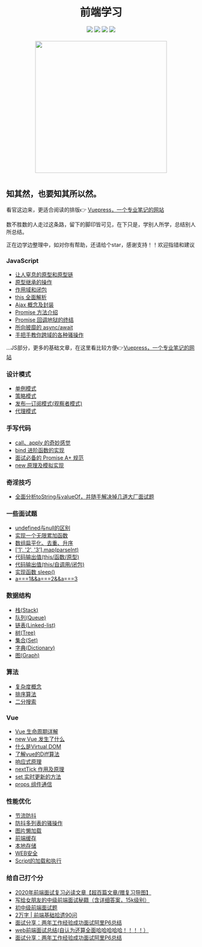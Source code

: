 # <div align="center">前端学习</div>


<div align="center">
    <img src="https://image.raindays.cn/image/github/nuxt.png">
    <img src="https://image.raindays.cn/image/github/vuecli.png">
    <img src="https://image.raindays.cn/image/github/node.png">
    <img src="https://image.raindays.cn/image/github/mongodb.png">
</div>

<div align="center">
    <img src="https://image.raindays.cn/image/github/mood.png" width="350px" style="margin:20px 0 10px">
</div>

## 知其然，也要知其所以然。

看官这边来，更适合阅读的排版👉 [Vuepress，一个专业笔记的网站](https://wsydxiangwang.github.io) 

数不胜数的人走过这条路，留下的脚印皆可见，在下只是，学别人所学，总结别人所总结。

正在边学边整理中，如对你有帮助，还请给个star，感谢支持！！欢迎指错和建议

### JavaScript

- [让人窒息的原型和原型链](https://github.com/wsydxiangwang/Note/blob/master/docs/web/this/4.md)
- [原型继承的操作](https://github.com/wsydxiangwang/Note/blob/master/docs/web/this/5.md)
- [作用域和闭包](https://github.com/wsydxiangwang/Note/blob/master/docs/web/this/3.md)
- [this 全面解析](https://github.com/wsydxiangwang/Note/blob/master/docs/web/this/1.md)
- [Ajax 概念及封装](https://github.com/wsydxiangwang/Note/blob/master/docs/web/Async/1.md)
- [Promise 方法介绍](https://github.com/wsydxiangwang/Note/blob/master/docs/web/Async/2.md)
- [Promise 回调地狱的终结](https://github.com/wsydxiangwang/Note/blob/master/docs/web/Async/3.md)
- [所向披靡的 async/await](https://github.com/wsydxiangwang/Note/blob/master/docs/web/Async/4.md)
- [手把手教你跨域的各种骚操作](https://github.com/wsydxiangwang/Note/blob/master/docs/web/Async/5.md)

...JS部分，更多的基础文章，在这里看比较方便👉[Vuepress，一个专业笔记的网站](https://wsydxiangwang.github.io) 

### 设计模式

- [单例模式](https://github.com/wsydxiangwang/Note/blob/master/docs/other/%E8%AE%BE%E8%AE%A1%E6%A8%A1%E5%BC%8F/1.md)
- [策略模式](https://github.com/wsydxiangwang/Note/blob/master/docs/other/%E8%AE%BE%E8%AE%A1%E6%A8%A1%E5%BC%8F/2.md)
- [发布—订阅模式(观察者模式)](https://github.com/wsydxiangwang/Note/blob/master/docs/other/%E8%AE%BE%E8%AE%A1%E6%A8%A1%E5%BC%8F/3.md)
- [代理模式](https://github.com/wsydxiangwang/Note/blob/master/docs/other/%E8%AE%BE%E8%AE%A1%E6%A8%A1%E5%BC%8F/4.md)

### 手写代码

- [call、apply 的奇妙感觉](https://github.com/wsydxiangwang/Note/blob/master/docs/other/%E6%89%8B%E5%86%99/1.md)
- [bind 进阶函数的实现](https://github.com/wsydxiangwang/Note/blob/master/docs/other/%E6%89%8B%E5%86%99/2.md)
- [面试必备的 Promise A+ 规范](https://github.com/wsydxiangwang/Note/blob/master/docs/other/%E6%89%8B%E5%86%99/3.md)
- [new 原理及模拟实现](https://github.com/wsydxiangwang/Note/blob/master/docs/other/%E6%89%8B%E5%86%99/4.md)

### 奇淫技巧

- [全面分析toString与valueOf，并随手解决掉几道大厂面试题](https://github.com/wsydxiangwang/Note/blob/master/docs/web/Other/1.md)

### 一些面试题

- [undefined与null的区别](https://github.com/wsydxiangwang/Note/blob/master/docs/other/Other/1.md)
- [实现一个无限累加函数](https://github.com/wsydxiangwang/Note/blob/master/docs/other/Other/2.md)
- [数组扁平化、去重、升序](https://github.com/wsydxiangwang/Note/blob/master/docs/other/Other/3.md)
- [['1', '2', '3'].map(parseInt)](https://github.com/wsydxiangwang/Note/blob/master/docs/other/Other/4.md)
- [代码输出值(this/函数/原型)](https://github.com/wsydxiangwang/Note/blob/master/docs/other/Other/5.md)
- [代码输出值(this/自调用/闭包)](https://github.com/wsydxiangwang/Note/blob/master/docs/other/Other/6.md)
- [实现函数 sleep()](https://github.com/wsydxiangwang/Note/blob/master/docs/other/Other/7.md)
- [a===1&&a===2&&a===3](https://github.com/wsydxiangwang/Note/blob/master/docs/other/Other/8.md)



### 数据结构

- [栈(Stack)](https://github.com/wsydxiangwang/Note/blob/master/docs/other/%E6%95%B0%E6%8D%AE%E7%BB%93%E6%9E%84/1.md)
- [队列(Queue)](https://github.com/wsydxiangwang/Note/blob/master/docs/other/%E6%95%B0%E6%8D%AE%E7%BB%93%E6%9E%84/2.md)
- [链表(Linked-list)](https://github.com/wsydxiangwang/Note/blob/master/docs/other/%E6%95%B0%E6%8D%AE%E7%BB%93%E6%9E%84/3.md)
- [树(Tree)](https://github.com/wsydxiangwang/Note/blob/master/docs/other/%E6%95%B0%E6%8D%AE%E7%BB%93%E6%9E%84/4.md)
- [集合(Set)](https://github.com/wsydxiangwang/Note/blob/master/docs/other/%E6%95%B0%E6%8D%AE%E7%BB%93%E6%9E%84/5.md)
- [字典(Dictionary)](https://github.com/wsydxiangwang/Note/blob/master/docs/other/%E6%95%B0%E6%8D%AE%E7%BB%93%E6%9E%84/6.md)
- [图(Graph)](https://github.com/wsydxiangwang/Note/blob/master/docs/other/%E6%95%B0%E6%8D%AE%E7%BB%93%E6%9E%84/7.md)

### 算法

- [复杂度概念](https://github.com/wsydxiangwang/Note/blob/master/docs/other/%E7%AE%97%E6%B3%95/1.md)
- [排序算法](https://github.com/wsydxiangwang/Note/blob/master/docs/other/%E7%AE%97%E6%B3%95/2.md)
- [二分搜索](https://github.com/wsydxiangwang/Note/blob/master/docs/other/%E7%AE%97%E6%B3%95/3.md)

### Vue

- [Vue 生命周期详解](https://github.com/wsydxiangwang/Note/blob/master/docs/web/vue/9.md)
- [new Vue 发生了什么](https://github.com/wsydxiangwang/Note/blob/master/docs/web/vue/1.md)
- [什么是Virtual DOM](https://github.com/wsydxiangwang/Note/blob/master/docs/web/vue/2.md)
- [了解vue的Diff算法](https://github.com/wsydxiangwang/Note/blob/master/docs/web/vue/3.md)
- [响应式原理](https://github.com/wsydxiangwang/Note/blob/master/docs/web/vue/4.md)
- [nextTick 作用及原理](https://github.com/wsydxiangwang/Note/blob/master/docs/web/vue/5.md)
- [set 实时更新的方法](https://github.com/wsydxiangwang/Note/blob/master/docs/web/vue/7.md)
- [props 组件通信](https://github.com/wsydxiangwang/Note/blob/master/docs/web/vue/10.md)

### 性能优化

- [节流防抖](https://github.com/wsydxiangwang/Note/tree/master/docs/web/%E6%80%A7%E8%83%BD%E4%BC%98%E5%8C%96/1.md)
- [防抖多列表的骚操作](https://github.com/wsydxiangwang/Note/tree/master/docs/web/%E6%80%A7%E8%83%BD%E4%BC%98%E5%8C%96/7.md)
- [图片懒加载](https://github.com/wsydxiangwang/Note/tree/master/docs/web/%E6%80%A7%E8%83%BD%E4%BC%98%E5%8C%96/2.md)
- [前端缓存](https://github.com/wsydxiangwang/Note/tree/master/docs/web/%E6%80%A7%E8%83%BD%E4%BC%98%E5%8C%96/3.md)
- [本地存储](https://github.com/wsydxiangwang/Note/tree/master/docs/web/%E6%80%A7%E8%83%BD%E4%BC%98%E5%8C%96/4.md)
- [WEB安全](https://github.com/wsydxiangwang/Note/tree/master/docs/web/%E6%80%A7%E8%83%BD%E4%BC%98%E5%8C%96/5.md)
- [Script的加载和执行](https://github.com/wsydxiangwang/Note/tree/master/docs/web/%E6%80%A7%E8%83%BD%E4%BC%98%E5%8C%96/6.md)

### 给自己打个分

- [2020年前端面试复习必读文章【超百篇文章/赠复习导图】](https://juejin.im/post/5e8b163ff265da47ee3f54a6)
- [写给女朋友的中级前端面试秘籍（含详细答案，15k级别）](https://juejin.im/post/5e7af0685188255dcf4a497e)
- [初中级前端面试题](https://juejin.im/post/5d87985d6fb9a06add4e6ac3)
- [2万字 | 前端基础拾遗90问](https://juejin.im/post/5e8b261ae51d4546c0382ab4)
- [面试分享：两年工作经验成功面试阿里P6总结](https://juejin.im/post/5d690c726fb9a06b155dd40d)
- [web前端面试总结(自认为还算全面哈哈哈哈哈！！！！）](https://juejin.im/post/5dafb263f265da5b9b80244d)
- [面试分享：两年工作经验成功面试阿里P6总结](https://juejin.im/post/5d690c726fb9a06b155dd40d?_blank)
